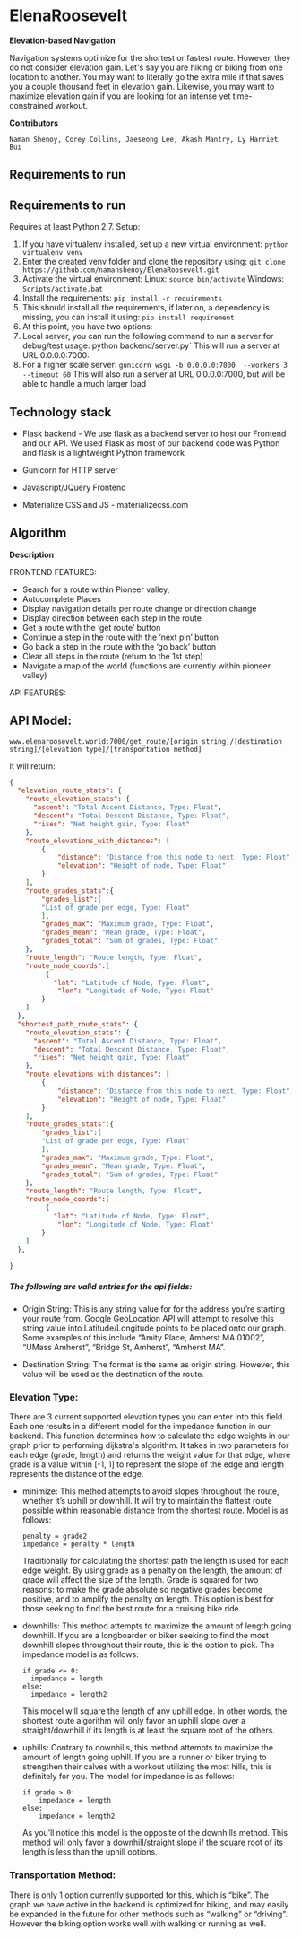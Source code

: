 # ElenaRoosevelt
**Elevation-based Navigation**

Navigation systems optimize for the shortest or fastest route. However, they do not consider elevation gain.
Let's say you are hiking or biking from one location to another. You may want to literally go the extra mile if that saves you a couple thousand feet in elevation gain. Likewise, you may want to maximize elevation gain if you are looking for an intense yet time-constrained workout.

**Contributors**
```
Naman Shenoy, Corey Collins, Jaeseong Lee, Akash Mantry, Ly Harriet Bui
```
## Requirements to run
## Requirements to run
Requires at least Python 2.7.
Setup:
1. If you have virtualenv installed, set up a new virtual environment:
  `python virtualenv venv`
2. Enter the created venv folder and clone the repository using:
  `git clone https://github.com/namanshenoy/ElenaRoosevelt.git`
3. Activate the virtual environment:
  Linux: `source bin/activate`
  Windows: `Scripts/activate.bat`
4. Install the requirements:
  `pip install -r requirements`
5. This should install all the requirements, if later on, a dependency is missing, you can install it using:
  `pip install requirement`
6. At this point, you have two options:
  1. Local server, you can run the following command to run a server for debug/test usage:
    python backend/server.py`
    This will run a server at URL 0.0.0.0:7000: 
  2. For a higher scale server:
    `gunicorn wsgi -b 0.0.0.0:7000  --workers 3 --timeout 60`
    This will also run a server at URL 0.0.0.0:7000, but will be able to handle a much larger load


## Technology stack
* Flask backend - We use flask as a backend server to host our Frontend and our API. We used Flask as most of our backend code was Python and flask is a lightweight Python framework

* Gunicorn for HTTP server
* Javascript/JQuery Frontend
* Materialize CSS and JS - materializecss.com



## Algorithm
**Description**

FRONTEND FEATURES:
* Search for a route within Pioneer valley,
* Autocomplete Places
* Display navigation details per route change or direction change
* Display direction between each step in the route
* Get a route with the ‘get route’ button
* Continue a step in the route with the ‘next pin’ button
* Go back a step in the route with the ‘go back’ button
* Clear all steps in the route (return to the 1st step)
* Navigate a map of the world (functions are currently within pioneer valley)




API FEATURES:



## API Model:
```
www.elenaroosevelt.world:7000/get_route/[origin string]/[destination string]/[elevation type]/[transportation method]
```

It will return:
```json
{
  "elevation_route_stats": {
    "route_elevation_stats": {
      "ascent": "Total Ascent Distance, Type: Float", 
      "descent": "Total Descent Distance, Type: Float", 
      "rises": "Net height gain, Type: Float"
    }, 
    "route_elevations_with_distances": [
        {
            "distance": "Distance from this node to next, Type: Float",
            "elevation": "Height of node, Type: Float"
        }
    ],
    "route_grades_stats":{
        "grades_list":[
        "List of grade per edge, Type: Float"
        ],
        "grades_max": "Maximum grade, Type: Float",
        "grades_mean": "Mean grade, Type: Float",
        "grades_total": "Sum of grades, Type: Float"
    },
    "route_length": "Route length, Type: Float",
    "route_node_coords":[
         {
           "lat": "Latitude of Node, Type: Float",
            "lon": "Longitude of Node, Type: Float"
        }
    ]
  },
  "shortest_path_route_stats": {
    "route_elevation_stats": {
      "ascent": "Total Ascent Distance, Type: Float", 
      "descent": "Total Descent Distance, Type: Float", 
      "rises": "Net height gain, Type: Float"
    }, 
    "route_elevations_with_distances": [
        {
            "distance": "Distance from this node to next, Type: Float",
            "elevation": "Height of node, Type: Float"
        }
    ],
    "route_grades_stats":{
        "grades_list":[
        "List of grade per edge, Type: Float"
        ],
        "grades_max": "Maximum grade, Type: Float",
        "grades_mean": "Mean grade, Type: Float",
        "grades_total": "Sum of grades, Type: Float"
    },
    "route_length": "Route length, Type: Float",
    "route_node_coords":[
         {
           "lat": "Latitude of Node, Type: Float",
            "lon": "Longitude of Node, Type: Float"
        }
    ]
  },
  
}
```


##### The following are valid entries for the api fields:

* Origin String: This is any string value for for the address you’re starting your route from. Google GeoLocation API will attempt to resolve this string value into Latitude/Longitude points to be placed onto our graph. Some examples of this include “Amity Place, Amherst MA 01002”, “UMass Amherst”, “Bridge St, Amherst”, “Amherst MA”.

* Destination String: The format is the same as origin string. However, this value will be used as the destination of the route.

### Elevation Type: 
There are 3 current supported elevation types you can enter into this field. Each one results in a different model for the impedance function in our backend. This function determines how to calculate the edge weights in our graph prior to performing dijkstra's algorithm. It takes in two parameters for each edge (grade, length) and returns the weight value for that edge, where grade is a value within [-1, 1] to represent the slope of the edge and length represents the distance of the edge.


* minimize: This method attempts to avoid slopes throughout the route, whether it’s uphill or   downhill. It will try to maintain the flattest route possible within reasonable distance     from the shortest route. Model is as follows:
  ```
  penalty = grade2
  impedance = penalty * length
  ```
  Traditionally for calculating the shortest path the length is used for each edge weight. By using grade as a penalty on the length, the amount of grade will affect the size of the length. Grade is squared for two reasons: to make the grade absolute so negative grades become positive, and to amplify the penalty on length. 
  This option is best for those seeking to find the best route for a cruising bike ride.
* downhills: This method attempts to maximize the amount of length going downhill. If you are a longboarder or biker seeking to find the most downhill slopes throughout their route, this is the option to pick. The impedance model is as follows:
  ```
  if grade <= 0:
  	impedance = length
  else: 
  	impedance = length2
  ```
  This model will square the length of any uphill edge. In other words, the shortest route algorithm will only favor an uphill slope over a straight/downhill if its length is at least the square root of the others.
  
*  uphills: Contrary to downhills, this method attempts to maximize the amount of length going uphill. If you are a runner or biker trying to strengthen their calves with a workout utilizing the most hills, this is definitely for you. The model for impedance is as follows:
    ```
    if grade > 0:
        impedance = length
    else: 
        impedance = length2
    ```
    As you’ll notice this model is the opposite of the downhills method. This method will only favor a downhill/straight slope if the square root of its length is less than the uphill options.


### Transportation Method:
There is only 1 option currently supported for this, which is “bike”. The graph we have active in the backend is optimized for biking, and may easily be expanded in the future for other methods such as “walking” or “driving”. However the biking option works well with walking or running as well.




